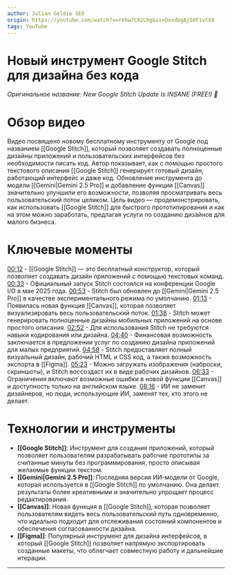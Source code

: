 ```yaml
---
author: Julian Goldie SEO
origin: https://youtube.com/watch?v=rVhw7C82Lhg&si=OxvdbgAj58F1vtX8
tags: YouTube
---
```

# Новый инструмент Google Stitch для дизайна без кода
*Оригинальное название: New Google Stitch Update Is INSANE (FREE!) 🤯*
# Обзор видео
Видео посвящено новому бесплатному инструменту от Google под названием [[Google Stitch]], который позволяет создавать полноценные дизайны приложений и пользовательских интерфейсов без необходимости писать код. Автор показывает, как с помощью простого текстового описания [[Google Stitch]] генерирует готовый дизайн, работающий интерфейс и даже код. Обновление инструмента до модели [[Gemini|Gemini 2.5 Pro]] и добавление функции [[Canvas]] значительно улучшили его возможности, позволяя просматривать весь пользовательский поток целиком. Цель видео — продемонстрировать, как использовать [[Google Stitch]] для быстрого прототипирования и как на этом можно заработать, предлагая услуги по созданию дизайнов для малого бизнеса.

# Ключевые моменты
[00:12](https://www.google.com/search?q=https://www.youtube.com/watch%3Fv%3DrVhw7C82Lhg%26t%3D12s) - [[Google Stitch]] — это бесплатный конструктор, который позволяет создавать дизайн приложений с помощью текстовых команд.
[00:33](https://www.google.com/search?q=https://www.youtube.com/watch%3Fv%3DrVhw7C82Lhg%26t%3D33s) - Официальный запуск Stitch состоялся на конференции Google I/O в мае 2025 года.
[00:53](https://www.google.com/search?q=https://www.youtube.com/watch%3Fv%3DrVhw7C82Lhg%26t%3D53s) - Stitch был обновлен до [[Gemini|Gemini 2.5 Pro]] в качестве экспериментального режима по умолчанию.
[01:13](https://www.google.com/search?q=https://www.youtube.com/watch%3Fv%3DrVhw7C82Lhg%26t%3D73s) - Появилась новая функция [[Canvas]], которая позволяет визуализировать весь пользовательский поток.
[01:38](https://www.google.com/search?q=https://www.youtube.com/watch%3Fv%3DrVhw7C82Lhg%26t%3D98s) - Stitch может генерировать полноценные дизайны мобильных приложений на основе простого описания.
[02:52](https://www.google.com/search?q=https://www.youtube.com/watch%3Fv%3DrVhw7C82Lhg%26t%3D172s) - Для использования Stitch не требуются навыки кодирования или дизайна.
[04:40](https://www.google.com/search?q=https://www.youtube.com/watch%3Fv%3DrVhw7C82Lhg%26t%3D280s) - Финансовая возможность заключается в предложении услуг по созданию дизайна приложений для малых предприятий.
[04:58](https://www.google.com/search?q=https://www.youtube.com/watch%3Fv%3DrVhw7C82Lhg%26t%3D298s) - Stitch предоставляет полный визуальный дизайн, рабочий HTML и CSS код, а также возможность экспорта в [[Figma]].
[05:23](https://www.google.com/search?q=https://www.youtube.com/watch%3Fv%3DrVhw7C82Lhg%26t%3D323s) - Можно загружать изображения (наброски, скриншоты), и Stitch воссоздаст их в виде рабочих дизайнов.
[06:33](https://www.google.com/search?q=https://www.youtube.com/watch%3Fv%3DrVhw7C82Lhg%26t%3D393s) - Ограничения включают возможные ошибки в новой функции [[Canvas]] и доступность только на английском языке.
[08:16](https://www.google.com/search?q=https://www.youtube.com/watch%3Fv%3DrVhw7C82Lhg%26t%3D496s) - ИИ не заменит дизайнеров, но люди, использующие ИИ, заменят тех, кто этого не делает.

# Технологии и инструменты
* **[[Google Stitch]]**: Инструмент для создания приложений, который позволяет пользователям разрабатывать рабочие прототипы за считанные минуты без программирования, просто описывая желаемые функции текстом.
* **[[Gemini|Gemini 2.5 Pro]]**: Последняя версия ИИ-модели от Google, которая используется в [[Google Stitch]] по умолчанию. Она делает результаты более креативными и значительно упрощает процесс редактирования.
* **[[Canvas]]**: Новая функция в [[Google Stitch]], которая позволяет пользователям видеть весь пользовательский путь одновременно, что идеально подходит для отслеживания состояний компонентов и обеспечения согласованности дизайна.
* **[[Figma]]**: Популярный инструмент для дизайна интерфейсов, в который [[Google Stitch]] позволяет напрямую экспортировать созданные макеты, что облегчает совместную работу и дальнейшие итерации.
---
